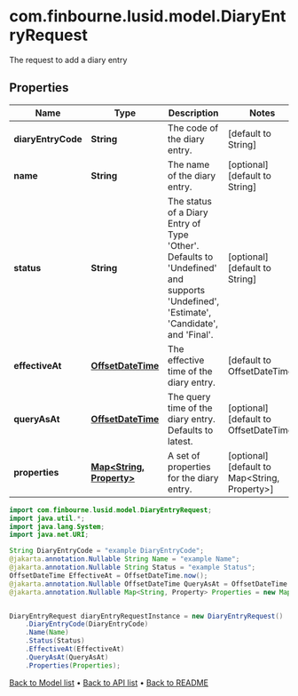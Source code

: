 # com.finbourne.lusid.model.DiaryEntryRequest
The request to add a diary entry

## Properties

Name | Type | Description | Notes
------------ | ------------- | ------------- | -------------
**diaryEntryCode** | **String** | The code of the diary entry. | [default to String]
**name** | **String** | The name of the diary entry. | [optional] [default to String]
**status** | **String** | The status of a Diary Entry of Type &#39;Other&#39;. Defaults to &#39;Undefined&#39; and supports &#39;Undefined&#39;, &#39;Estimate&#39;, &#39;Candidate&#39;, and &#39;Final&#39;. | [optional] [default to String]
**effectiveAt** | [**OffsetDateTime**](OffsetDateTime.md) | The effective time of the diary entry. | [default to OffsetDateTime]
**queryAsAt** | [**OffsetDateTime**](OffsetDateTime.md) | The query time of the diary entry. Defaults to latest. | [optional] [default to OffsetDateTime]
**properties** | [**Map&lt;String, Property&gt;**](Property.md) | A set of properties for the diary entry. | [optional] [default to Map<String, Property>]

```java
import com.finbourne.lusid.model.DiaryEntryRequest;
import java.util.*;
import java.lang.System;
import java.net.URI;

String DiaryEntryCode = "example DiaryEntryCode";
@jakarta.annotation.Nullable String Name = "example Name";
@jakarta.annotation.Nullable String Status = "example Status";
OffsetDateTime EffectiveAt = OffsetDateTime.now();
@jakarta.annotation.Nullable OffsetDateTime QueryAsAt = OffsetDateTime.now();
@jakarta.annotation.Nullable Map<String, Property> Properties = new Map<String, Property>();


DiaryEntryRequest diaryEntryRequestInstance = new DiaryEntryRequest()
    .DiaryEntryCode(DiaryEntryCode)
    .Name(Name)
    .Status(Status)
    .EffectiveAt(EffectiveAt)
    .QueryAsAt(QueryAsAt)
    .Properties(Properties);
```


[Back to Model list](../README.md#documentation-for-models) &#8226; [Back to API list](../README.md#documentation-for-api-endpoints) &#8226; [Back to README](../README.md)
